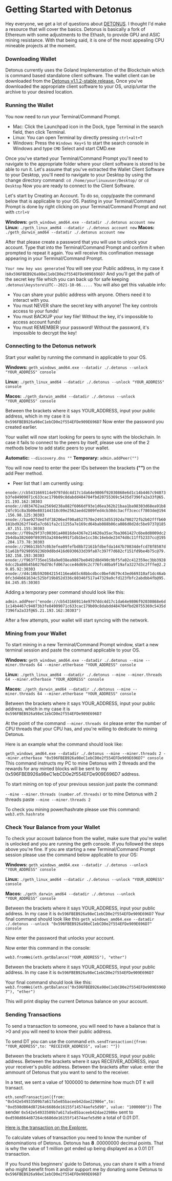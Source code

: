 # Getting Started with Detonus

Hey everyone, we get a lot of questions about [DETONUS](https://detonus.com/). I thought I'd make a resource that will cover the basics. Detonus is basically a fork of Ethereum with some adjustments to the Ethash, to provide GPU and ASIC mining resistance. With that being said, it is one of the most appealing CPU mineable projects at the moment. 

### Downloading Wallet
Detonus currently uses the Goland Implementation of the Blockchain which is command based standalone client software. The wallet client can be downloaded from the [Detonus v1.1.2-stable release.](https://github.com/detonus-project/go-detonus/releases/tag/v1.1.2-stable)
Once you've downloaded the appropriate client software to your OS, unzip/untar the archive to your desired location.

### Running the Wallet

You now need to run your Terminal/Command Prompt.
- Mac: Click the Launchpad icon  in the Dock, type Terminal in the search field, then click Terminal.
- Linux: You can open Terminal by directly pressing ```ctrl+alt+T```
- Windows: Press the ```Windows Key+S``` to start the search console in Windows and type ```CMD``` Select and start CMD.exe

Once you've started your Terminal/Command Prompt you'll need to navigate to the appropriate folder where your client software is stored to be able to run it.
Let's assume that you've extracted the Wallet Client Software to your Desktop, you'll need to navigate to your Desktop by using the change directory command:
```cd /home/yourlinuxuser/Desktop/``` or ```cd Desktop```
Now you are ready to connect to the Client Software.

Let's start by Creating an Account. To do so, copy/paste the command below that is applicable to your OS. Pasting in your Terminal/Command Prompt is done by right clicking on your Terminal/Command Prompt and not with ```ctrl+V```

**Windows:** ```geth_windows_amd64.exe --datadir ./.detonus account new```
**Linux:** ```./geth_linux_amd64 --datadir ./.detonus account new```
**Macos:** ```./geth_darwin_amd64 --datadir ./.detonus account new```

After that please create a password that you will use to unlock your account. Type that into the Terminal/Command Prompt and confirm it when prompted to repeat it again.
You will receive this confimation message appearing in your Terminal/Command Prompt.

```Your new key was generated```
You will see your Public address, in my case it is```0x596FBEB926a98eC1ebCD0e2f554EFDe909E696D7```
And you'll get the path of the secret key file which you can back up for safe keeping ```.detonus\keystore\UTC--2021-10-06.....```
You will also get this valuable info:
- You can share your public address with anyone. Others need it to interact with you.
- You must NEVER share the secret key with anyone! The key controls access to your funds!
- You must BACKUP your key file! Without the key, it's impossible to access account funds!
- You must REMEMBER your password! Without the password, it's impossible to decrypt the key!

### Connecting to the Detonus network
Start your wallet by running the command in applicable to your OS.

**Windows:** ```geth_windows_amd64.exe --datadir ./.detonus --unlock "YOUR_ADDRESS" console```

**Linux:** ```./geth_linux_amd64 --datadir ./.detonus --unlock "YOUR_ADDRESS" console```

**Macos:** ```./geth_darwin_amd64 --datadir ./.detonus --unlock "YOUR_ADDRESS" console```

Between the brackets where it says YOUR_ADDRESS, input your public address, which in my case it is ```0x596FBEB926a98eC1ebCD0e2f554EFDe909E696D7```
Now enter the password you created earlier.

Your wallet will now start looking for peers to sync with the blockchain. In case it fails to connect to the peers by itself, please use one of the 2 methods below to add static peers to your wallet.



**Automatic:** ```--discovery.dns ""```
**Temporary:** ```admin.addPeer("")```

You will now need to enter the peer IDs between the brackets **("")** on the add Peer method.

- Peer list that I am currently using:
 
```enode://cb5431669114e9797ddc4d17c1da64e9806f92030868e6d1c14b4467c94073b3fe84909071c633cac179b09c8dabdd484704fbd20755369c5435d7396fa2a33f@65.21.193.162:30303```
```enode://d834762aa2569d238a882f6066df93e1d6ea362b21baa1ba98303d68ea91b824fc91c8a3b00e803144318c09e2562aedd2809fed4cb30dc3acff3ceccf7803de@194.156.98.125:30303```
```enode://bae927dedfdf38206edf00a8527578e24913d55192da780272fb2b02fffb60181bd9262f7445a7c661fa2c11255a7e169cd64bab088b06ca086d0d2dc5be9737@185.87.151.155:30303```
```enode://f09a29f37c00301a40816de4367e214620a35ac7ba3061427c6be8d8009dc22b4dba382600f893953a2484e991f1db1be1cc38c16ebde23474d8c11ff52337cc@195.204.173.78:30303```
```enode://296b13b57c0b3efea09fefbd8b72161bfdbefda1447b70834defcd78f8507d51a61bf9298959236b9d8bd416d6930633d39fa87c397f7d682cf151fd9be4b75c@79.102.158.193:30303```
```enode://f963f735ee158a9e038ea9867be0492d8d490c9bf5fa02c412359ec3bb39286dcc2ba80b45b0276d70cfd067acce46d69c2c776fc40ba9f19afa3227d3c2fffe@2.29.85.92:30303```
```enode://d4c10b5920842154116ea665c68bbcdbcc0befd679c43ed669310af1dc46ab0fc3d4b661634c525bf19b852d336c80346f517a47329a9cfd123fbfc2abdbb4fb@95.84.245.85:30303```

Adding a temporary peer command should look like this:

```admin.addPeer("enode://cb5431669114e9797ddc4d17c1da64e9806f92030868e6d1c14b4467c94073b3fe84909071c633cac179b09c8dabdd484704fbd20755369c5435d7396fa2a33f@65.21.193.162:30303")```

After a few attempts, your wallet will start syncing with the network.

### Mining from your Wallet
To start mining in a new Terminal/Command Prompt window, start a new terminal session and paste the command applicable to your OS.

**Windows:** ```geth_windows_amd64.exe --datadir ./.detonus --mine --miner.threads 64 --miner.etherbase "YOUR_ADDRESS" console```

**Linux:** ```./geth_linux_amd64 --datadir ./.detonus --mine --miner.threads 64 --miner.etherbase "YOUR_ADDRESS" console```

**Macos:** ```./geth_darwin_amd64 --datadir ./.detonus --mine --miner.threads 64 --miner.etherbase "YOUR_ADDRESS" console```

Between the brackets where it says YOUR_ADDRESS, input your public address, which in my case it is ```0x596FBEB926a98eC1ebCD0e2f554EFDe909E696D7```

At the point of the command ```--miner.threads 64``` please enter the number of CPU threads that your CPU has, and you're willing to dedicate to mining Detonus.

Here is an example what the command should look like:

```geth_windows_amd64.exe --datadir ./.detonus --mine --miner.threads 2 --miner.etherbase "0x596FBEB926a98eC1ebCD0e2f554EFDe909E696D7" console```
This command instructs my PC to mine Detonus with 2 threads and the rewards for any minted blocks will be sent to my 0x596FBEB926a98eC1ebCD0e2f554EFDe909E696D7 address.

To start mining on top of your previous session just paste the command:

```--mine --miner.threads (number.of.threads)``` or to mine Detonus with 2 threads paste ```--mine --miner.threads 2```

To check you mining power/hashrate please use this command:
```web3.eth.hashrate```

### Check Your Balance from your Wallet

To check your account balance from the wallet, make sure that you're wallet is unlocked and you are running the geth console. If you followed the steps above you're fine. If you are starting a new Terminal/Command Prompt session please use the command below applicable to your OS:

**Windows:** ```geth_windows_amd64.exe --datadir ./.detonus --unlock "YOUR_ADDRESS" console```

**Linux:** ```./geth_linux_amd64 --datadir ./.detonus --unlock "YOUR_ADDRESS" console```

**Macos:** ```./geth_darwin_amd64 --datadir ./.detonus --unlock "YOUR_ADDRESS" console```

Between the brackets where it says YOUR_ADDRESS, input your public address. In my case it is ```0x596FBEB926a98eC1ebCD0e2f554EFDe909E696D7```
Your final command should look like this ```geth_windows_amd64.exe --datadir ./.detonus --unlock "0x596FBEB926a98eC1ebCD0e2f554EFDe909E696D7" console```

Now enter the password that unlocks your account.

Now enter this command in the console:

```web3.fromWei(eth.getBalance("YOUR_ADDRESS"), "ether")```

Between the brackets where it says YOUR_ADDRESS, input your public address. In my case it is ```0x596FBEB926a98eC1ebCD0e2f554EFDe909E696D7```

Your final command should look like this: ```web3.fromWei(eth.getBalance("0x596FBEB926a98eC1ebCD0e2f554EFDe909E696D7"), "ether")```

This will print display the current Detonus balance on your account.

### Sending Transactions

To send a transaction to someone, you will need to have a balance that is >0 and you will need to know their public address.

To send DT you can use the command ```eth.sendTransaction({from: "YOUR_ADDRESS",to: "RECEIVER_ADDRESS", value: ""})```

Between the brackets where it says YOUR_ADDRESS, input your public address. Between the brackets where it says RECEIVER_ADDRESS, input your receiver's public address. Between the brackets after value: enter the ammount of Detonus that you want to send to the receiver.

In a test, we sent a value of 1000000 to determine how much DT it will transact.

```eth.sendTransaction({from: "0x542e54933509b7a617a5e85baceeb42dae22986e",to: "0xd598d864d87264c6686de16155f14574aefe5d90", value: "1000000"})```
The sender ```0x542e54933509b7a617a5e85baceeb42dae22986e``` sent to ```0xd598d864d87264c6686de16155f14574aefe5d90``` a total of 0.01 DT.

[Here is the transaction on the Explorer.](https://explorer.detonus.com/tx/0x68fe23b89dceeaea0a1ae9f58d84a2c5c9f6c9489a779e76d7c9cabc6e53a973)

To calculate values of transaction you need to know the number of denominations of Detonus. Detonus has **8** .00000000 decimal points. That is why the value of 1 million got ended up being displayed as a 0.01 DT transaction.  

If you found this beginners' guide to Detonus, you can share it with a friend who might benefit from it and/or support me by donating some Detonus to ```0x596FBEB926a98eC1ebCD0e2f554EFDe909E696D7```
